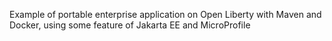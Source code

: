 Example of portable enterprise application on Open Liberty with Maven and Docker,
using some feature of Jakarta EE and MicroProfile